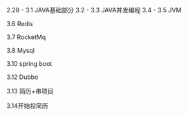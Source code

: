 2.28 - 3.1 JAVA基础部分
3.2 - 3.3 JAVA并发编程
3.4 - 3.5 JVM

3.6 Redis 

3.7 RocketMq

3.8  Mysql

3.10  spring boot

3.12 Dubbo 

3.13 简历+串项目

3.14开始投简历



